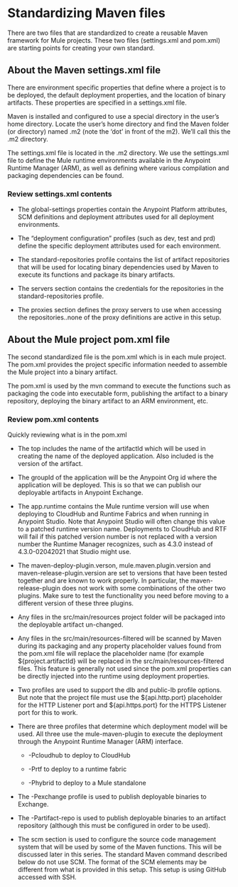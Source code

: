 # Standardizing Maven files

There are two files that are standardized to create a reusable Maven framework for Mule projects. These two files (settings.xml and pom.xml) are starting points for creating your own standard.

## About the Maven settings.xml file
There are environment specific properties that define where a project is to be deployed, the default deployment properties, and the location of binary artifacts. These properties are specified in a settings.xml file. 

Maven is installed and configured to use a special directory in the user’s home directory. Locate the user’s home directory and find the Maven folder (or directory) named .m2 (note the ‘dot’ in front of the m2). We’ll call this the .m2 directory.

The settings.xml file is located in the .m2 directory. We use the settings.xml file to define the Mule runtime environments available in the Anypoint Runtime Manager (ARM), as well as defining where various compilation and packaging dependencies can be found.  

### Review settings.xml contents

* The global-settings properties contain the Anypoint Platform attributes, SCM definitions and deployment attributes used for all deployment environments.

* The “deployment configuration” profiles (such as dev, test and prd) define the specific deployment attributes used for each environment.

* The standard-repositories profile contains the list of artifact repositories that will be used for locating binary dependencies used by Maven to execute its functions and package its binary artifacts.

* The servers section contains the credentials for the repositories in the standard-repositories profile.

* The proxies section defines the proxy servers to use when accessing the repositories..none of the proxy definitions are active in this setup.


## About the Mule project pom.xml file
The second standardized file is the pom.xml which is in each mule project. The pom.xml provides the project specific information needed to assemble the Mule project into a binary artifact. 

The pom.xml is used by the mvn command to execute the functions such as packaging the code into executable form, publishing the artifact to a binary repository, deploying the binary artifact to an ARM environment, etc. 

### Review pom.xml contents

Quickly reviewing what is in the pom.xml

* The top includes the name of the artifactId which will be used in creating the name of the deployed application. Also included is the version of the artifact.

* The groupId of the application will be the Anypoint Org id where the application will be deployed. This is so that we can publish our deployable artifacts in Anypoint Exchange.

* The app.runtime contains the Mule runtime version will use when deploying to CloudHub and Runtime Fabrics and when running in Anypoint Studio. Note that Anypoint Studio will often change this value to a patched runtime version name. Deployments to CloudHub and RTF will fail if this patched version number is not replaced with a version number the Runtime Manager recognizes, such as 4.3.0 instead of 4.3.0-02042021 that Studio might use.

* The maven-deploy-plugin.verson, mule.maven.plugin.version and maven-release-plugin.version are set to versions that have been tested together and are known to work properly. In particular, the maven-release-plugin does not work with some combinations of the other two plugins. Make sure to test the functionality you need before moving to a different version of these three plugins.

* Any files in the src/main/resources project folder will be packaged into the deployable artifact un-changed.

* Any files in the src/main/resources-filtered will be scanned by Maven during its packaging and any property placeholder values found from the pom.xml file will replace the placeholder name (for example ${project.artifactId} will be replaced in the src/main/resources-filtered files. This feature is generally not used since the pom.xml properties can be directly injected into the runtime using deployment properties.

* Two profiles are used to support the dlb and public-lb profile options. But note that the project file must use the ${api.http.port} placeholder for the HTTP Listener port and ${api.https.port} for the HTTPS Listener port for this to work.

* There are three profiles that determine which deployment model will be used. All three use the mule-maven-plugin to execute the deployment through the Anypoint Runtime Manager (ARM) interface.
	* -Pcloudhub to deploy to CloudHub

	* -Prtf to deploy to a runtime fabric

	* -Phybrid to deploy to a Mule standalone
	
* The -Pexchange profile is used to publish deployable binaries to Exchange.

* The -Partifact-repo is used to publish deployable binaries to an artifact repository (although this must be configured in order to be used).

* The scm section is used to configure the source code management system that will be used by some of the Maven functions. This will be discussed later in this series. The standard Maven command described below do not use SCM. The format of the SCM elements may be different from what is provided in this setup. This setup is using GitHub accessed with SSH. 

